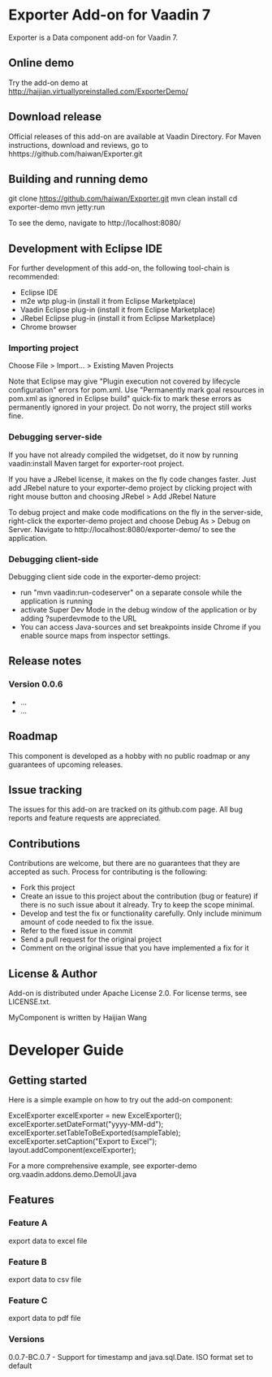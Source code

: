 # Exporter Add-on for Vaadin 7

Exporter is a Data component add-on for Vaadin 7.

## Online demo

Try the add-on demo at http://haijian.virtuallypreinstalled.com/ExporterDemo/

## Download release

Official releases of this add-on are available at Vaadin Directory. For Maven instructions, download and reviews, go to hhttps://github.com/haiwan/Exporter.git

## Building and running demo

git clone https://github.com/haiwan/Exporter.git
mvn clean install
cd exporter-demo
mvn jetty:run

To see the demo, navigate to http://localhost:8080/

## Development with Eclipse IDE

For further development of this add-on, the following tool-chain is recommended:
- Eclipse IDE
- m2e wtp plug-in (install it from Eclipse Marketplace)
- Vaadin Eclipse plug-in (install it from Eclipse Marketplace)
- JRebel Eclipse plug-in (install it from Eclipse Marketplace)
- Chrome browser

### Importing project

Choose File > Import... > Existing Maven Projects

Note that Eclipse may give "Plugin execution not covered by lifecycle configuration" errors for pom.xml. Use "Permanently mark goal resources in pom.xml as ignored in Eclipse build" quick-fix to mark these errors as permanently ignored in your project. Do not worry, the project still works fine. 

### Debugging server-side

If you have not already compiled the widgetset, do it now by running vaadin:install Maven target for exporter-root project.

If you have a JRebel license, it makes on the fly code changes faster. Just add JRebel nature to your exporter-demo project by clicking project with right mouse button and choosing JRebel > Add JRebel Nature

To debug project and make code modifications on the fly in the server-side, right-click the exporter-demo project and choose Debug As > Debug on Server. Navigate to http://localhost:8080/exporter-demo/ to see the application.

### Debugging client-side

Debugging client side code in the exporter-demo project:
  - run "mvn vaadin:run-codeserver" on a separate console while the application is running
  - activate Super Dev Mode in the debug window of the application or by adding ?superdevmode to the URL
  - You can access Java-sources and set breakpoints inside Chrome if you enable source maps from inspector settings.
 
## Release notes

### Version 0.0.6
- ...
- ...

## Roadmap

This component is developed as a hobby with no public roadmap or any guarantees of upcoming releases. 

## Issue tracking

The issues for this add-on are tracked on its github.com page. All bug reports and feature requests are appreciated. 

## Contributions

Contributions are welcome, but there are no guarantees that they are accepted as such. Process for contributing is the following:
- Fork this project
- Create an issue to this project about the contribution (bug or feature) if there is no such issue about it already. Try to keep the scope minimal.
- Develop and test the fix or functionality carefully. Only include minimum amount of code needed to fix the issue.
- Refer to the fixed issue in commit
- Send a pull request for the original project
- Comment on the original issue that you have implemented a fix for it

## License & Author

Add-on is distributed under Apache License 2.0. For license terms, see LICENSE.txt.

MyComponent is written by Haijian Wang

# Developer Guide

## Getting started

Here is a simple example on how to try out the add-on component:

ExcelExporter excelExporter = new ExcelExporter();
excelExporter.setDateFormat("yyyy-MM-dd");
excelExporter.setTableToBeExported(sampleTable);
excelExporter.setCaption("Export to Excel");
layout.addComponent(excelExporter);

For a more comprehensive example, see exporter-demo org.vaadin.addons.demo.DemoUI.java

## Features

### Feature A

export data to excel file

### Feature B

export data to csv file

### Feature C

export data to pdf file


### Versions

0.0.7-BC.0.7 - Support for timestamp and java.sql.Date. ISO format set to default
